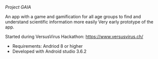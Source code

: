 *Project GAIA*

An app with a game and gamification for all age groups to find and understand scientific information more easily 
Very early prototype of the app.

Started during VersusVirus Hackathon: https://www.versusvirus.ch/

- Requirements: Andriod 8 or higher
- Developed with Android studio 3.6.2

